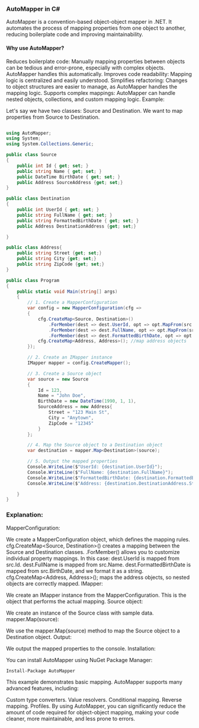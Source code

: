 ### AutoMapper in C#

AutoMapper is a convention-based object-object mapper in .NET. It automates the process of mapping properties from one object to another, reducing boilerplate code and improving maintainability.

#### Why use AutoMapper?

Reduces boilerplate code: Manually mapping properties between objects can be tedious and error-prone, especially with complex objects. AutoMapper handles this automatically.
Improves code readability: Mapping logic is centralized and easily understood.
Simplifies refactoring: Changes to object structures are easier to manage, as AutoMapper handles the mapping logic.
Supports complex mappings: AutoMapper can handle nested objects, collections, and custom mapping logic.
Example:

Let's say we have two classes: Source and Destination. We want to map properties from Source to Destination.

```C#

using AutoMapper;
using System;
using System.Collections.Generic;

public class Source
{
    public int Id { get; set; }
    public string Name { get; set; }
    public DateTime BirthDate { get; set; }
    public Address SourceAddress {get; set;}
}

public class Destination
{
    public int UserId { get; set; }
    public string FullName { get; set; }
    public string FormattedBirthDate { get; set; }
    public Address DestinationAddress {get; set;}

}

public class Address{
    public string Street {get; set;}
    public string City {get; set;}
    public string ZipCode {get; set;}
}

public class Program
{
    public static void Main(string[] args)
    {
        // 1. Create a MapperConfiguration
        var config = new MapperConfiguration(cfg =>
        {
            cfg.CreateMap<Source, Destination>()
                .ForMember(dest => dest.UserId, opt => opt.MapFrom(src => src.Id))
                .ForMember(dest => dest.FullName, opt => opt.MapFrom(src => src.Name))
                .ForMember(dest => dest.FormattedBirthDate, opt => opt.MapFrom(src => src.BirthDate.ToString("yyyy-MM-dd")));
            cfg.CreateMap<Address, Address>(); //map address objects
        });

        // 2. Create an IMapper instance
        IMapper mapper = config.CreateMapper();

        // 3. Create a Source object
        var source = new Source
        {
            Id = 123,
            Name = "John Doe",
            BirthDate = new DateTime(1990, 1, 1),
            SourceAddress = new Address{
                Street = "123 Main St",
                City = "Anytown",
                ZipCode = "12345"
            }
        };

        // 4. Map the Source object to a Destination object
        var destination = mapper.Map<Destination>(source);

        // 5. Output the mapped properties
        Console.WriteLine($"UserId: {destination.UserId}");
        Console.WriteLine($"FullName: {destination.FullName}");
        Console.WriteLine($"FormattedBirthDate: {destination.FormattedBirthDate}");
        Console.WriteLine($"Address: {destination.DestinationAddress.Street}, {destination.DestinationAddress.City}, {destination.DestinationAddress.ZipCode}");

    }
}
```

### Explanation:

MapperConfiguration:

We create a MapperConfiguration object, which defines the mapping rules.
cfg.CreateMap<Source, Destination>() creates a mapping between the Source and Destination classes.
.ForMember() allows you to customize individual property mappings. In this case:
dest.UserId is mapped from src.Id.
dest.FullName is mapped from src.Name.
dest.FormattedBirthDate is mapped from src.BirthDate, and we format it as a string.
cfg.CreateMap<Address, Address>(); maps the address objects, so nested objects are correctly mapped.
IMapper:

We create an IMapper instance from the MapperConfiguration. This is the object that performs the actual mapping.
Source object:

We create an instance of the Source class with sample data.
mapper.Map<Destination>(source):

We use the mapper.Map<Destination>(source) method to map the Source object to a Destination object.
Output:

We output the mapped properties to the console.
Installation:

You can install AutoMapper using NuGet Package Manager:

```Bash
Install-Package AutoMapper
```
This example demonstrates basic mapping. AutoMapper supports many advanced features, including:

Custom type converters.
Value resolvers.
Conditional mapping.
Reverse mapping.
Profiles.
By using AutoMapper, you can significantly reduce the amount of code required for object-object mapping, making your code cleaner, more maintainable, and less prone to errors.
